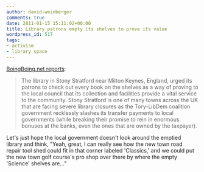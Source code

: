 ```yaml
---
author: david-weinberger
comments: true
date: 2011-01-15 15:11:02+00:00
title: Library patrons empty its shelves to prove its value
wordpress_id: 517
tags:
- activism
- library space
---
```


[BoingBoing.net reports](http://www.boingboing.net/2011/01/14/threatened-library-g.html):



<blockquote>The library in Stony Stratford near Milton Keynes, England, urged its patrons to check out every book on the shelves as a way of proving to the local council that its collection and facilities provide a vital service to the community. Stony Stratford is one of many towns across the UK that are facing severe library closures as the Tory-LibDem coalition government recklessly slashes its transfer payments to local governments (while breaking their promise to rein in enormous bonuses at the banks, even the ones that are owned by the taxpayer).</blockquote>



Let's just hope the local government doesn't look around the emptied library and think, "Yeah, great, I can really see how the new town road repair tool shed could fit in that corner labeled 'Classics,' and we could put the new town golf course's  pro shop over there by where the empty 'Science' shelves are..."



